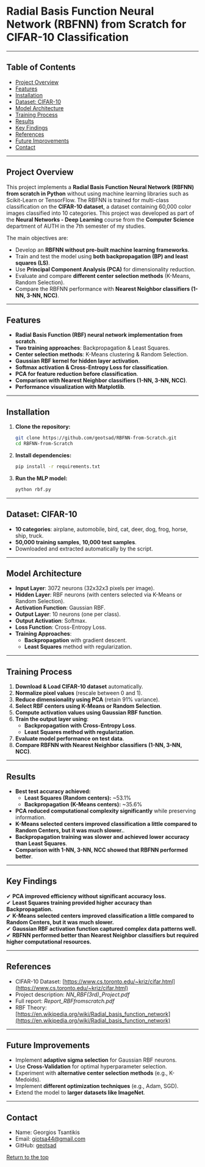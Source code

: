 # Radial Basis Function Neural Network (RBFNN) from Scratch for CIFAR-10 Classification

---

## Table of Contents
- [Project Overview](#project-overview)
- [Features](#features)
- [Installation](#installation)
- [Dataset: CIFAR-10](#dataset)
- [Model Architecture](#model-architecture)
- [Training Process](#training-process)
- [Results](#results)
- [Key Findings](#key-findings)
- [References](#references)
- [Future Improvements](#future-improvements)
- [Contact](#contact)

---

## Project Overview
This project implements a **Radial Basis Function Neural Network (RBFNN) from scratch in Python** without using machine learning libraries such as Scikit-Learn or TensorFlow. 
The RBFNN is trained for multi-class classification on the **CIFAR-10 dataset**, a dataset containing 60,000 color images classified into 10 categories.
This project was developed as part of the **Neural Networks - Deep Learning** course from the **Computer Science** department of AUTH in the 7th semester of my studies.

The main objectives are:
- Develop an **RBFNN without pre-built machine learning frameworks**.
- Train and test the model using **both backpropagation (BP) and least squares (LS)**.
- Use **Principal Component Analysis (PCA)** for dimensionality reduction.
- Evaluate and compare **different center selection methods** (K-Means, Random Selection).
- Compare the RBFNN performance with **Nearest Neighbor classifiers (1-NN, 3-NN, NCC)**.


---

## Features
- **Radial Basis Function (RBF) neural network implementation from scratch**.
- **Two training approaches**: Backpropagation & Least Squares.
- **Center selection methods**: K-Means clustering & Random Selection.
- **Gaussian RBF kernel for hidden layer activation**.
- **Softmax activation & Cross-Entropy Loss for classification**.
- **PCA for feature reduction before classification**.
- **Comparison with Nearest Neighbor classifiers (1-NN, 3-NN, NCC)**.
- **Performance visualization with Matplotlib**.

---

## Installation

1. **Clone the repository:**
   ```bash
   git clone https://github.com/geotsad/RBFNN-from-Scratch.git
   cd RBFNN-from-Scratch
2. **Install dependencies:**
   ```bash
   pip install -r requirements.txt
3. **Run the MLP model:**
   ```bash
   python rbf.py

---

## Dataset: CIFAR-10
- **10 categories**: airplane, automobile, bird, cat, deer, dog, frog, horse, ship, truck.
- **50,000 training samples**, **10,000 test samples**.
- Downloaded and extracted automatically by the script.

---

## Model Architecture
- **Input Layer**: 3072 neurons (32x32x3 pixels per image).
- **Hidden Layer**: RBF neurons (with centers selected via K-Means or Random Selection).
- **Activation Function**: Gaussian RBF.
- **Output Layer**: 10 neurons (one per class).
- **Output Activation**: Softmax.
- **Loss Function**: Cross-Entropy Loss.
- **Training Approaches**:
  - **Backpropagation** with gradient descent.
  - **Least Squares** method with regularization.

---

## Training Process
1. **Download & Load CIFAR-10 dataset** automatically.
2. **Normalize pixel values** (rescale between 0 and 1).
3. **Reduce dimensionality using PCA** (retain 91% variance).
4. **Select RBF centers using K-Means or Random Selection**.
5. **Compute activation values using Gaussian RBF function**.
6. **Train the output layer using**:
   - **Backpropagation with Cross-Entropy Loss**.
   - **Least Squares method with regularization**.
7. **Evaluate model performance on test data**.
8. **Compare RBFNN with Nearest Neighbor classifiers (1-NN, 3-NN, NCC)**.

---

## Results
- **Best test accuracy achieved:**
  - **Least Squares (Random centers):** ~53.1%  
  - **Backpropagation (K-Means centers):** ~35.6%  
- **PCA reduced computational complexity significantly** while preserving information.
- **K-Means selected centers improved classification a little compared to Random Centers, but it was much slower.**.
- **Backpropagation training was slower and achieved lower accuracy than Least Squares**.
- **Comparison with 1-NN, 3-NN, NCC showed that RBFNN performed better**.


---

## Key Findings
✔ **PCA improved efficiency without significant accuracy loss.**  
✔ **Least Squares training provided higher accuracy than Backpropagation.**  
✔ **K-Means selected centers improved classification a little compared to Random Centers, but it was much slower.**  
✔ **Gaussian RBF activation function captured complex data patterns well.**  
✔ **RBFNN performed better than Nearest Neighbor classifiers but required higher computational resources.**  

---

## References
- CIFAR-10 Dataset: [https://www.cs.toronto.edu/~kriz/cifar.html](https://www.cs.toronto.edu/~kriz/cifar.html)
- Project description: *NN_RBF(3rd)_Project.pdf*
- Full report: *Report_RBFfromscratch.pdf*
- RBF Theory: [https://en.wikipedia.org/wiki/Radial_basis_function_network](https://en.wikipedia.org/wiki/Radial_basis_function_network)

---

## Future Improvements
- Implement **adaptive sigma selection** for Gaussian RBF neurons.
- Use **Cross-Validation** for optimal hyperparameter selection.
- Experiment with **alternative center selection methods** (e.g., K-Medoids).
- Implement **different optimization techniques** (e.g., Adam, SGD).
- Extend the model to **larger datasets like ImageNet**.

---

## Contact
* Name: Georgios Tsantikis  
* Email: giotsa44@gmail.com  
* GitHub: [geotsad](https://github.com/geotsad)

[Return to the top](#table-of-contents)
